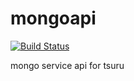 mongoapi
========

[![Build Status](https://secure.travis-ci.org/globocom/mongoapi.png?branch=master)](http://travis-ci.org/globocom/mongoapi)

mongo service api for tsuru
